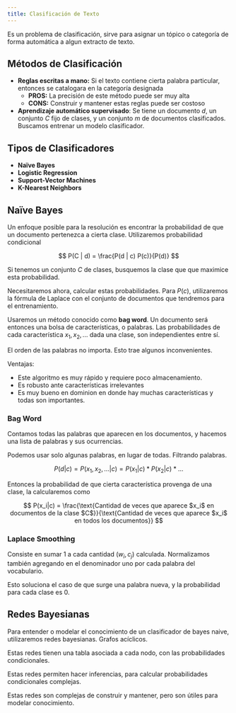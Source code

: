 ```yaml
---
title: Clasificación de Texto
---
```


Es un problema de clasificación, sirve para asignar un tópico o categoría de forma automática a algun extracto de texto.

## Métodos de Clasificación

- **Reglas escritas a mano:** Si el texto contiene cierta palabra particular, entonces se catalogara en la categoría designada
	- **PROS:** La precisión de este método puede ser muy alta
	- **CONS:** Construir y mantener estas reglas puede ser costoso
- **Aprendizaje automático supervisado**: Se tiene un documento $d$, un conjunto $C$ fijo de clases, y un conjunto $m$ de documentos clasificados. Buscamos entrenar un modelo clasificador.

## Tipos de Clasificadores

- **Naïve Bayes**
- **Logistic Regression**
- **Support-Vector Machines**
- **K-Nearest Neighbors**

## Naïve Bayes

Un enfoque posible para la resolución es encontrar la probabilidad de que un documento pertenezca a cierta clase. Utilizaremos probabilidad condicional

$$
P(C | d) = \frac{P(d | c) P(c)}{P(d)}
$$

Si tenemos un conjunto $C$ de clases, busquemos la clase que que maximice esta probabilidad.

Necesitaremos ahora, calcular estas probabilidades. Para $P(c)$, utilizaremos la fórmula de Laplace con el conjunto de documentos que tendremos para el entrenamiento.

Usaremos un método conocido como **bag word**. Un documento será entonces una bolsa de características, o palabras. Las probabilidades de cada característica $x_1,x_2,...$ dada una clase, son independientes entre sí.

El orden de las palabras no importa. Esto trae algunos inconvenientes.

Ventajas:

- Este algoritmo es muy rápido y requiere poco almacenamiento.
- Es robusto ante características irrelevantes
- Es muy bueno en dominion en donde hay muchas características y todas son importantes.

### Bag Word

Contamos todas las palabras que aparecen en los documentos, y hacemos una lista de palabras y sus ocurrencias.

Podemos usar solo algunas palabras, en lugar de todas. Filtrando palabras.

$$
P(d|c) = P(x_1,x_2,...|c) = P(x_1|c) * P(x_2|c) * ...
$$

Entonces la probabilidad de que cierta característica provenga de una clase, la calcularemos como

$$
P(x_i|c) = \frac{\text{Cantidad de veces que aparece $x_i$ en documentos de la clase $C$}}{\text{Cantidad de veces que aparece $x_i$ en todos los documentos}}
$$

### Laplace Smoothing

Consiste en sumar 1 a cada cantidad ($w_i, c_j)$ calculada. Normalizamos también agregando en el denominador uno por cada palabra del vocabulario.

Esto soluciona el caso de que surge una palabra nueva, y la probabilidad para cada clase es 0.

## Redes Bayesianas

Para entender o modelar el conocimiento de un clasificador de bayes naive, utilizaremos redes bayesianas. Grafos acíclicos.

Estas redes tienen una tabla asociada a cada nodo, con las probabilidades condicionales.

Estas redes permiten hacer inferencias, para calcular probabilidades condicionales complejas.

Estas redes son complejas de construir y mantener, pero son útiles para modelar conocimiento.
